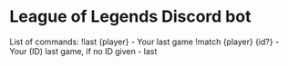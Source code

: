 # League of Legends Discord bot

List of commands:
!last {player} - Your last game
!match {player} {id?} - Your (ID) last game, if no ID given - last